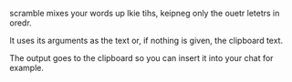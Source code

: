 scramble mixes your words up lkie tihs, keipneg only the ouetr letetrs in oredr.

It uses its arguments as the text or, if nothing is given, the clipboard text.

The output goes to the clipboard so you can insert it into your chat for example.

